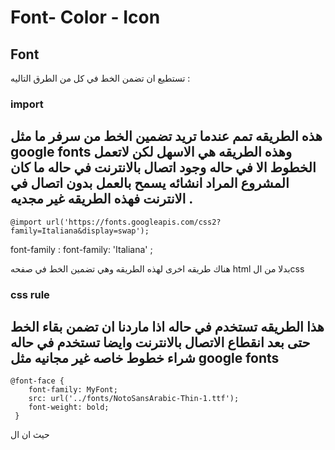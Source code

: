 # Font- Color - Icon

## Font 
تستطيع ان تضمن الخط في كل من الطرق التاليه :
### import 
هذه الطريقه تمم عندما تريد تضمين الخط من سرفر ما مثل google fonts وهذه الطريقه هي الاسهل لكن لاتعمل الخطوط الا في حاله وجود اتصال بالانترنت في حاله ما كان المشروع المراد انشائه يسمح بالعمل بدون اتصال في الانترنت فهذه الطريقه غير مجديه .
----
```
@import url('https://fonts.googleapis.com/css2?family=Italiana&display=swap');

```
font-family : font-family:  'Italiana' ;

هناك طريقه اخرى لهذه الطريقه وهي تضمين الخط في صفحه html 
بدلا من الcss 

### css rule 
هذا الطريقه تستخدم في حاله اذا ماردنا ان تضمن بقاء الخط حتى بعد انقطاع الاتصال بالانترنت وايضا تستخدم في حاله شراء خطوط خاصه غير مجانيه مثل google fonts 
---
```
@font-face {
    font-family: MyFont;
    src: url('../fonts/NotoSansArabic-Thin-1.ttf');
    font-weight: bold;
 }
```
 حيث ان ال

